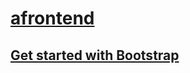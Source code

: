 # [afrontend](https://github.com/tarsislimadev/afrontend)

## [Get started with Bootstrap](./introduction/index.md)
